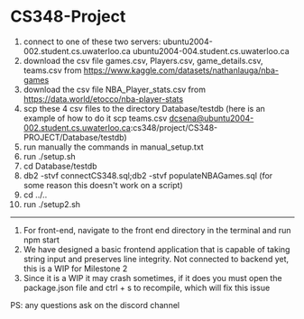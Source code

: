 # CS348-Project
1) connect to one of these two servers: ubuntu2004-002.student.cs.uwaterloo.ca
ubuntu2004-004.student.cs.uwaterloo.ca
2) download the csv file games.csv, Players.csv, game_details.csv, teams.csv from https://www.kaggle.com/datasets/nathanlauga/nba-games
3) download the csv file NBA_Player_stats.csv from https://data.world/etocco/nba-player-stats
4) scp these 4 csv files to the directory Database/testdb (here is an example of how to do it 
    scp teams.csv dcsena@ubuntu2004-002.student.cs.uwaterloo.ca:cs348/project/CS348-PROJECT/Database/testdb)
5) run manually the commands in manual_setup.txt
6) run ./setup.sh
7) cd Database/testdb
8) db2 -stvf connectCS348.sql;db2 -stvf populateNBAGames.sql (for some reason this doesn't work on a script)
9) cd ../..
10) run ./setup2.sh
----------------------------------------------------------------------------------------
1) For front-end, navigate to the front end directory in the terminal and run npm start
2) We have designed a basic frontend application that is capable of taking string input and preserves line integrity. 
    Not connected to backend yet, this is a WIP for Milestone 2
3) Since it is a WIP it may crash sometimes, if it does you must open the package.json file and ctrl + s to recompile, which will fix this issue

PS: any questions ask on the discord channel

